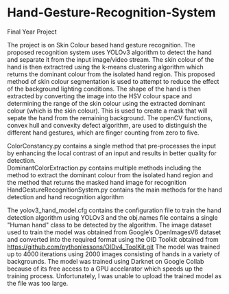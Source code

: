 # Hand-Gesture-Recognition-System
Final Year Project

The project is on Skin Colour based hand gesture recognition. The proposed recognition system uses YOLOv3 algorithm to detect the hand and separate it from the input image/video stream. The skin colour of the hand is then extractred using the k-means clustering algorithm which returns the dominant colour from the isolated hand region. This proposed method of skin colour segmentation is used to attempt to reduce the effect of the background lighting conditions. The shape of the hand is then extracted by converting the image into the HSV colour space and determining the range of the skin colour using the extracted dominant colour (which is the skin colour). This is used to create a mask that will sepate the hand from the remaining background. The openCV functions, convex hull and convexity defect algorithm, are used to distinguish the different hand gestures, which are finger counting from zero to five.


ColorConstancy.py contains a single method that pre-processes the input by enhancing the local contrast of an input and results in better quality for detection.  
DominantColorExtraction.py contains multiple methods including the method to extract the dominant colour from the isolated hand region and the method that returns the masked hand image for recognition
HandGestureRecognitionSystem.py contains the main methods for the hand detection and hand recognition algorithm

The yolov3_hand_model.cfg contains the configuration file to train the hand detection algorithm using YOLOv3 and the obj.names file contains a single "Human hand" class to be detected by the algorithm.
The image dataset used to train the model was obtained from Google’s OpenImagesV6 dataset and converted into the required format using the OID Toolkit obtained from https://github.com/pythonlessons/OIDv4_ToolKit.git
The model was trained up to 4000 iterations using 2000 images consisting of hands in a variety of backgrounds. The model was trained using Darknet on Google Collab because of its free access to a GPU accelarator which speeds up the training process.
Unfortunately, I was unable to upload the trained model as the file was too large.
